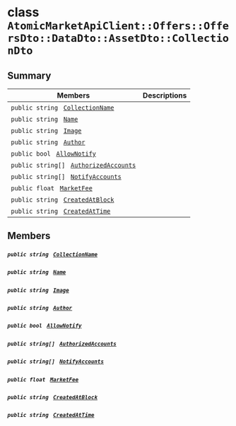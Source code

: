 # class `AtomicMarketApiClient::Offers::OffersDto::DataDto::AssetDto::CollectionDto` 

## Summary

 Members                                | Descriptions                                
----------------------------------------|---------------------------------------------
`public string ` [`CollectionName`](#class_atomic_market_api_client_1_1_offers_1_1_offers_dto_1_1_data_dto_1_1_asset_dto_1_1_collection_dto_1ab3dee328d6124bafe5953a8f45ce45ea) | 
`public string ` [`Name`](#class_atomic_market_api_client_1_1_offers_1_1_offers_dto_1_1_data_dto_1_1_asset_dto_1_1_collection_dto_1a7ee9065718e6628dc7791b756fa6c0f9) | 
`public string ` [`Image`](#class_atomic_market_api_client_1_1_offers_1_1_offers_dto_1_1_data_dto_1_1_asset_dto_1_1_collection_dto_1a84b799af34f4b881a534bb6834b28360) | 
`public string ` [`Author`](#class_atomic_market_api_client_1_1_offers_1_1_offers_dto_1_1_data_dto_1_1_asset_dto_1_1_collection_dto_1a13cf46aff4dea87a8f5285a09efece69) | 
`public bool ` [`AllowNotify`](#class_atomic_market_api_client_1_1_offers_1_1_offers_dto_1_1_data_dto_1_1_asset_dto_1_1_collection_dto_1a47cf88154d150fad46d4c5bffeeab3f4) | 
`public string[] ` [`AuthorizedAccounts`](#class_atomic_market_api_client_1_1_offers_1_1_offers_dto_1_1_data_dto_1_1_asset_dto_1_1_collection_dto_1a73107b37932581e90371846fa5426738) | 
`public string[] ` [`NotifyAccounts`](#class_atomic_market_api_client_1_1_offers_1_1_offers_dto_1_1_data_dto_1_1_asset_dto_1_1_collection_dto_1a630d4b26de24402e31e54373d21d0f66) | 
`public float ` [`MarketFee`](#class_atomic_market_api_client_1_1_offers_1_1_offers_dto_1_1_data_dto_1_1_asset_dto_1_1_collection_dto_1acb0447ac03c9fb10b63432c5294f3a93) | 
`public string ` [`CreatedAtBlock`](#class_atomic_market_api_client_1_1_offers_1_1_offers_dto_1_1_data_dto_1_1_asset_dto_1_1_collection_dto_1a022adc431e5845376e250208a999e12d) | 
`public string ` [`CreatedAtTime`](#class_atomic_market_api_client_1_1_offers_1_1_offers_dto_1_1_data_dto_1_1_asset_dto_1_1_collection_dto_1a4cb9b4aaa1372df6dc2bb7d8f4916403) | 

## Members

##### `public string ` [`CollectionName`](#class_atomic_market_api_client_1_1_offers_1_1_offers_dto_1_1_data_dto_1_1_asset_dto_1_1_collection_dto_1ab3dee328d6124bafe5953a8f45ce45ea) 

##### `public string ` [`Name`](#class_atomic_market_api_client_1_1_offers_1_1_offers_dto_1_1_data_dto_1_1_asset_dto_1_1_collection_dto_1a7ee9065718e6628dc7791b756fa6c0f9) 

##### `public string ` [`Image`](#class_atomic_market_api_client_1_1_offers_1_1_offers_dto_1_1_data_dto_1_1_asset_dto_1_1_collection_dto_1a84b799af34f4b881a534bb6834b28360) 

##### `public string ` [`Author`](#class_atomic_market_api_client_1_1_offers_1_1_offers_dto_1_1_data_dto_1_1_asset_dto_1_1_collection_dto_1a13cf46aff4dea87a8f5285a09efece69) 

##### `public bool ` [`AllowNotify`](#class_atomic_market_api_client_1_1_offers_1_1_offers_dto_1_1_data_dto_1_1_asset_dto_1_1_collection_dto_1a47cf88154d150fad46d4c5bffeeab3f4) 

##### `public string[] ` [`AuthorizedAccounts`](#class_atomic_market_api_client_1_1_offers_1_1_offers_dto_1_1_data_dto_1_1_asset_dto_1_1_collection_dto_1a73107b37932581e90371846fa5426738) 

##### `public string[] ` [`NotifyAccounts`](#class_atomic_market_api_client_1_1_offers_1_1_offers_dto_1_1_data_dto_1_1_asset_dto_1_1_collection_dto_1a630d4b26de24402e31e54373d21d0f66) 

##### `public float ` [`MarketFee`](#class_atomic_market_api_client_1_1_offers_1_1_offers_dto_1_1_data_dto_1_1_asset_dto_1_1_collection_dto_1acb0447ac03c9fb10b63432c5294f3a93) 

##### `public string ` [`CreatedAtBlock`](#class_atomic_market_api_client_1_1_offers_1_1_offers_dto_1_1_data_dto_1_1_asset_dto_1_1_collection_dto_1a022adc431e5845376e250208a999e12d) 

##### `public string ` [`CreatedAtTime`](#class_atomic_market_api_client_1_1_offers_1_1_offers_dto_1_1_data_dto_1_1_asset_dto_1_1_collection_dto_1a4cb9b4aaa1372df6dc2bb7d8f4916403) 

